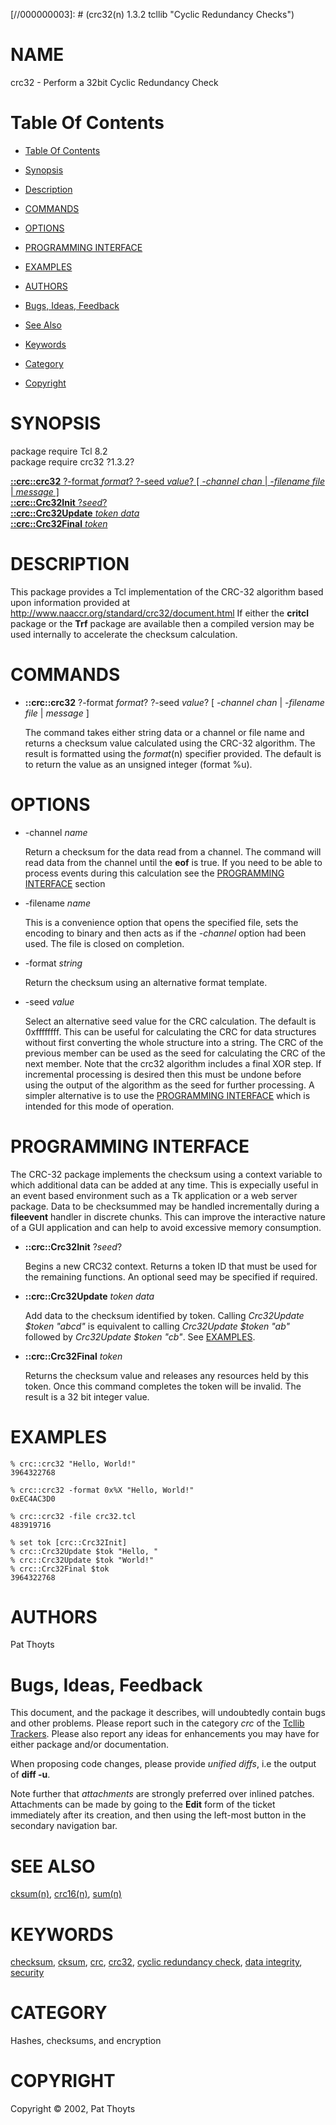 
[//000000001]: # (crc32 - Cyclic Redundancy Checks)
[//000000002]: # (Generated from file 'crc32.man' by tcllib/doctools with format 'markdown')
[//000000003]: # (crc32(n) 1.3.2 tcllib "Cyclic Redundancy Checks")

# NAME

crc32 - Perform a 32bit Cyclic Redundancy Check

# <a name='toc'></a>Table Of Contents

  -  [Table Of Contents](#toc)

  -  [Synopsis](#synopsis)

  -  [Description](#section1)

  -  [COMMANDS](#section2)

  -  [OPTIONS](#section3)

  -  [PROGRAMMING INTERFACE](#section4)

  -  [EXAMPLES](#section5)

  -  [AUTHORS](#section6)

  -  [Bugs, Ideas, Feedback](#section7)

  -  [See Also](#see-also)

  -  [Keywords](#keywords)

  -  [Category](#category)

  -  [Copyright](#copyright)

# <a name='synopsis'></a>SYNOPSIS

package require Tcl 8.2  
package require crc32 ?1.3.2?  

[__::crc::crc32__ ?-format *format*? ?-seed *value*? [ *-channel chan* | *-filename file* | *message* ]](#1)  
[__::crc::Crc32Init__ ?*seed*?](#2)  
[__::crc::Crc32Update__ *token* *data*](#3)  
[__::crc::Crc32Final__ *token*](#4)  

# <a name='description'></a>DESCRIPTION

This package provides a Tcl implementation of the CRC-32 algorithm based upon
information provided at http://www.naaccr.org/standard/crc32/document.html If
either the __critcl__ package or the __Trf__ package are available then a
compiled version may be used internally to accelerate the checksum calculation.

# <a name='section2'></a>COMMANDS

  - <a name='1'></a>__::crc::crc32__ ?-format *format*? ?-seed *value*? [ *-channel chan* | *-filename file* | *message* ]

    The command takes either string data or a channel or file name and returns a
    checksum value calculated using the CRC-32 algorithm. The result is
    formatted using the *format*(n) specifier provided. The default is to return
    the value as an unsigned integer (format %u).

# <a name='section3'></a>OPTIONS

  - -channel *name*

    Return a checksum for the data read from a channel. The command will read
    data from the channel until the __eof__ is true. If you need to be able to
    process events during this calculation see the [PROGRAMMING
    INTERFACE](#section4) section

  - -filename *name*

    This is a convenience option that opens the specified file, sets the
    encoding to binary and then acts as if the *-channel* option had been used.
    The file is closed on completion.

  - -format *string*

    Return the checksum using an alternative format template.

  - -seed *value*

    Select an alternative seed value for the CRC calculation. The default is
    0xffffffff. This can be useful for calculating the CRC for data structures
    without first converting the whole structure into a string. The CRC of the
    previous member can be used as the seed for calculating the CRC of the next
    member. Note that the crc32 algorithm includes a final XOR step. If
    incremental processing is desired then this must be undone before using the
    output of the algorithm as the seed for further processing. A simpler
    alternative is to use the [PROGRAMMING INTERFACE](#section4) which is
    intended for this mode of operation.

# <a name='section4'></a>PROGRAMMING INTERFACE

The CRC-32 package implements the checksum using a context variable to which
additional data can be added at any time. This is expecially useful in an event
based environment such as a Tk application or a web server package. Data to be
checksummed may be handled incrementally during a __fileevent__ handler in
discrete chunks. This can improve the interactive nature of a GUI application
and can help to avoid excessive memory consumption.

  - <a name='2'></a>__::crc::Crc32Init__ ?*seed*?

    Begins a new CRC32 context. Returns a token ID that must be used for the
    remaining functions. An optional seed may be specified if required.

  - <a name='3'></a>__::crc::Crc32Update__ *token* *data*

    Add data to the checksum identified by token. Calling *Crc32Update $token
    "abcd"* is equivalent to calling *Crc32Update $token "ab"* followed by
    *Crc32Update $token "cb"*. See [EXAMPLES](#section5).

  - <a name='4'></a>__::crc::Crc32Final__ *token*

    Returns the checksum value and releases any resources held by this token.
    Once this command completes the token will be invalid. The result is a 32
    bit integer value.

# <a name='section5'></a>EXAMPLES

    % crc::crc32 "Hello, World!"
    3964322768

    % crc::crc32 -format 0x%X "Hello, World!"
    0xEC4AC3D0

    % crc::crc32 -file crc32.tcl
    483919716

    % set tok [crc::Crc32Init]
    % crc::Crc32Update $tok "Hello, "
    % crc::Crc32Update $tok "World!"
    % crc::Crc32Final $tok
    3964322768

# <a name='section6'></a>AUTHORS

Pat Thoyts

# <a name='section7'></a>Bugs, Ideas, Feedback

This document, and the package it describes, will undoubtedly contain bugs and
other problems. Please report such in the category *crc* of the [Tcllib
Trackers](http://core.tcl.tk/tcllib/reportlist). Please also report any ideas
for enhancements you may have for either package and/or documentation.

When proposing code changes, please provide *unified diffs*, i.e the output of
__diff -u__.

Note further that *attachments* are strongly preferred over inlined patches.
Attachments can be made by going to the __Edit__ form of the ticket immediately
after its creation, and then using the left-most button in the secondary
navigation bar.

# <a name='see-also'></a>SEE ALSO

[cksum(n)](cksum.md), [crc16(n)](crc16.md), [sum(n)](sum.md)

# <a name='keywords'></a>KEYWORDS

[checksum](../../../../index.md#checksum), [cksum](../../../../index.md#cksum),
[crc](../../../../index.md#crc), [crc32](../../../../index.md#crc32), [cyclic
redundancy check](../../../../index.md#cyclic_redundancy_check), [data
integrity](../../../../index.md#data_integrity),
[security](../../../../index.md#security)

# <a name='category'></a>CATEGORY

Hashes, checksums, and encryption

# <a name='copyright'></a>COPYRIGHT

Copyright &copy; 2002, Pat Thoyts

